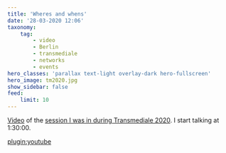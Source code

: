 ```yaml
---
title: 'Wheres and whens'
date: '28-03-2020 12:06'
taxonomy:
    tag:
        - video
        - Berlin
        - transmediale
        - networks
        - events
hero_classes: 'parallax text-light overlay-dark hero-fullscreen'
hero_image: tm2020.jpg
show_sidebar: false
feed:
    limit: 10
---
```


[Video](https://youtu.be/9mvGHa0J6MQ?t=5445) of the [session I was in during Transmediale 2020](https://2020.transmediale.de/content/exchange-1-the-wheres-and-whens-of-networks). I start talking at 1:30:00.

[plugin:youtube](https://www.youtube.com/watch?v=9mvGHa0J6MQ)


